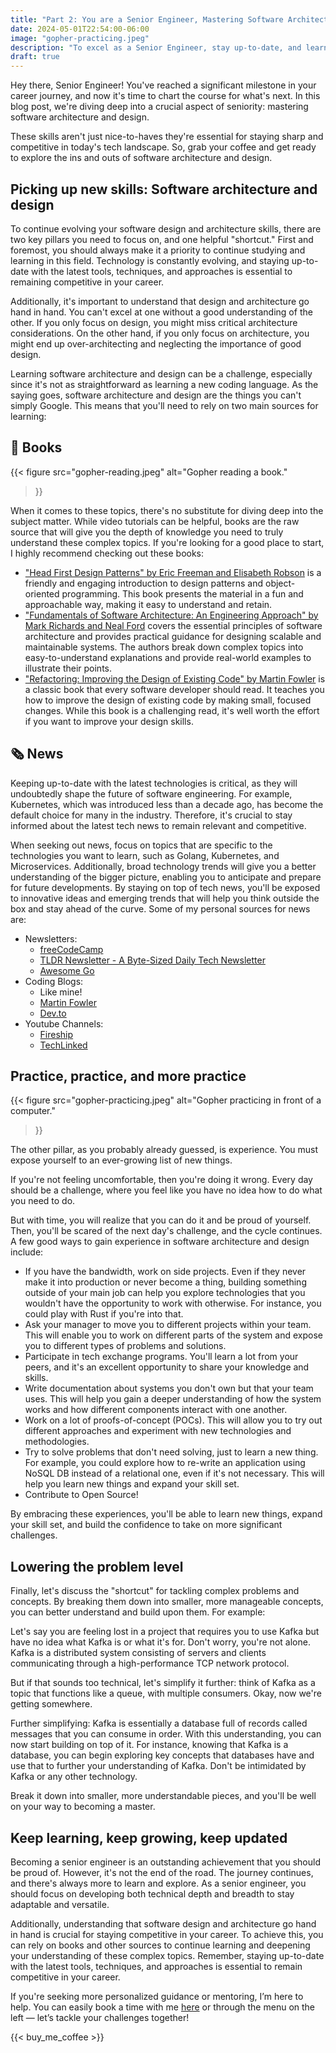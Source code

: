 ```yaml
---
title: "Part 2: You are a Senior Engineer, Mastering Software Architecture and Design"
date: 2024-05-01T22:54:00-06:00
image: "gopher-practicing.jpeg"
description: "To excel as a Senior Engineer, stay up-to-date, and learn about software design and architecture, focus on books and practice!"
draft: true
---
```


Hey there, Senior Engineer! You've reached a significant milestone in your career journey, and now it's time to chart the course for what's next. In this blog post, we're diving deep into a crucial aspect of seniority: mastering software architecture and design.

These skills aren't just nice-to-haves they're essential for staying sharp and competitive in today's tech landscape. So, grab your coffee and get ready to explore the ins and outs of software architecture and design.

## Picking up new skills: Software architecture and design

To continue evolving your software design and architecture skills, there are two key pillars you need to focus on, and one helpful "shortcut." First and foremost, you should always make it a priority to continue studying and learning in this field. Technology is constantly evolving, and staying up-to-date with the latest tools, techniques, and approaches is essential to remaining competitive in your career.

Additionally, it's important to understand that design and architecture go hand in hand. You can't excel at one without a good understanding of the other. If you only focus on design, you might miss critical architecture considerations. On the other hand, if you only focus on architecture, you might end up over-architecting and neglecting the importance of good design.

Learning software architecture and design can be a challenge, especially since it's not as straightforward as learning a new coding language. As the saying goes, software architecture and design are the things you can't simply Google. This means that you'll need to rely on two main sources for learning:

## 📕 Books

{{< figure
  src="gopher-reading.jpeg"
  alt="Gopher reading a book."
>}}

When it comes to these topics, there's no substitute for diving deep into the subject matter. While video tutorials can be helpful, books are the raw source that will give you the depth of knowledge you need to truly understand these complex topics. If you're looking for a good place to start, I highly recommend checking out these books:

- ["Head First Design Patterns" by Eric Freeman and Elisabeth Robson](https://amzn.to/3UAChYK) is a friendly and engaging introduction to design patterns and object-oriented programming. This book presents the material in a fun and approachable way, making it easy to understand and retain.
- ["Fundamentals of Software Architecture: An Engineering Approach" by Mark Richards and Neal Ford](https://amzn.to/3UJsQYa) covers the essential principles of software architecture and provides practical guidance for designing scalable and maintainable systems. The authors break down complex topics into easy-to-understand explanations and provide real-world examples to illustrate their points.
- ["Refactoring: Improving the Design of Existing Code" by Martin Fowler](https://amzn.to/3WrZ4Ze) is a classic book that every software developer should read. It teaches you how to improve the design of existing code by making small, focused changes. While this book is a challenging read, it's well worth the effort if you want to improve your design skills.

## 🗞️ News

Keeping up-to-date with the latest technologies is critical, as they will undoubtedly shape the future of software engineering. For example, Kubernetes, which was introduced less than a decade ago, has become the default choice for many in the industry. Therefore, it's crucial to stay informed about the latest tech news to remain relevant and competitive.

When seeking out news, focus on topics that are specific to the technologies you want to learn, such as Golang, Kubernetes, and Microservices. Additionally, broad technology trends will give you a better understanding of the bigger picture, enabling you to anticipate and prepare for future developments. By staying on top of tech news, you'll be exposed to innovative ideas and emerging trends that will help you think outside the box and stay ahead of the curve. Some of my personal sources for news are:

- Newsletters:
  - [freeCodeCamp](https://www.freecodecamp.org/news/tag/newsletter/)
  - [TLDR Newsletter - A Byte-Sized Daily Tech Newsletter](https://tldr.tech/)
  - [Awesome Go](https://go.libhunt.com/newsletter)
- Coding Blogs:
  - Like mine!
  - [Martin Fowler](https://martinfowler.com/)
  - [Dev.to](https://dev.to/)
- Youtube Channels:
  - [Fireship](https://www.youtube.com/@Fireship)
  - [TechLinked](https://www.youtube.com/@TechLinked)

## Practice, practice, and more practice

{{< figure
  src="gopher-practicing.jpeg"
  alt="Gopher practicing in front of a computer."
>}}

The other pillar, as you probably already guessed, is experience. You must expose yourself to an ever-growing list of new things.

If you're not feeling uncomfortable, then you're doing it wrong. Every day should be a challenge, where you feel like you have no idea how to do what you need to do.

But with time, you will realize that you can do it and be proud of yourself. Then, you'll be scared of the next day's challenge, and the cycle continues. A few good ways to gain experience in software architecture and design include:

- If you have the bandwidth, work on side projects. Even if they never make it into production or never become a thing, building something outside of your main job can help you explore technologies that you wouldn't have the opportunity to work with otherwise. For instance, you could play with Rust if you're into that.
- Ask your manager to move you to different projects within your team. This will enable you to work on different parts of the system and expose you to different types of problems and solutions.
- Participate in tech exchange programs. You'll learn a lot from your peers, and it's an excellent opportunity to share your knowledge and skills.
- Write documentation about systems you don't own but that your team uses. This will help you gain a deeper understanding of how the system works and how different components interact with one another.
- Work on a lot of proofs-of-concept (POCs). This will allow you to try out different approaches and experiment with new technologies and methodologies.
- Try to solve problems that don't need solving, just to learn a new thing. For example, you could explore how to re-write an application using NoSQL DB instead of a relational one, even if it's not necessary. This will help you learn new things and expand your skill set.
- Contribute to Open Source!

By embracing these experiences, you'll be able to learn new things, expand your skill set, and build the confidence to take on more significant challenges.

## Lowering the problem level

Finally, let's discuss the "shortcut" for tackling complex problems and concepts. By breaking them down into smaller, more manageable concepts, you can better understand and build upon them. For example:

Let's say you are feeling lost in a project that requires you to use Kafka but have no idea what Kafka is or what it's for. Don't worry, you're not alone. Kafka is a distributed system consisting of servers and clients communicating through a high-performance TCP network protocol.

But if that sounds too technical, let's simplify it further: think of Kafka as a topic that functions like a queue, with multiple consumers. Okay, now we're getting somewhere.

Further simplifying: Kafka is essentially a database full of records called messages that you can consume in order. With this understanding, you can now start building on top of it. For instance, knowing that Kafka is a database, you can begin exploring key concepts that databases have and use that to further your understanding of Kafka. Don't be intimidated by Kafka or any other technology.

Break it down into smaller, more understandable pieces, and you'll be well on your way to becoming a master.

## Keep learning, keep growing, keep updated

Becoming a senior engineer is an outstanding achievement that you should be proud of. However, it's not the end of the road. The journey continues, and there's always more to learn and explore. As a senior engineer, you should focus on developing both technical depth and breadth to stay adaptable and versatile.

Additionally, understanding that software design and architecture go hand in hand is crucial for staying competitive in your career. To achieve this, you can rely on books and other sources to continue learning and deepening your understanding of these complex topics. Remember, staying up-to-date with the latest tools, techniques, and approaches is essential to remain competitive in your career.

If you're seeking more personalized guidance or mentoring, I’m here to help. You can easily book a time with me [here](https://cal.com/alexandrecastrotech/mentoring) or through the menu on the left — let’s tackle your challenges together!

{{< buy_me_coffee >}}
